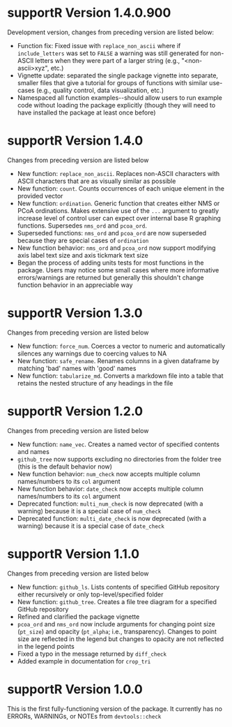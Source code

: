 # supportR Version 1.4.0.900

Development version, changes from preceding version are listed below:

- Function fix: Fixed issue with `replace_non_ascii` where if `include_letters` was set to `FALSE` a warning was still generated for non-ASCII letters when they were part of a larger string (e.g., "\<non-ascii\>xyz", etc.)
- Vignette update: separated the single package vignette into separate, smaller files that give a tutorial for groups of functions with similar use-cases (e.g., quality control, data visualization, etc.)
- Namespaced all function examples--should allow users to run example code without loading the package explicitly (though they will need to have installed the package at least once before)

# supportR Version 1.4.0

Changes from preceding version are listed below

- New function: `replace_non_ascii`. Replaces non-ASCII characters with ASCII characters that are as visually similar as possible
- New function: `count`. Counts occurrences of each unique element in the provided vector
- New function: `ordination`. Generic function that creates either NMS or PCoA ordinations. Makes extensive use of the `...` argument to greatly increase level of control user can expect over internal base R graphing functions. Supersedes `nms_ord` and `pcoa_ord`.
- Superseded functions: `nms_ord` and `pcoa_ord` are now superseded because they are special cases of `ordination`
- New function behavior: `nms_ord` and `pcoa_ord` now support modifying axis label text size and axis tickmark text size
- Began the process of adding units tests for most functions in the package. Users may notice some small cases where more informative errors/warnings are returned but generally this shouldn't change function behavior in an appreciable way

# supportR Version 1.3.0

Changes from preceding version are listed below

- New function: `force_num`. Coerces a vector to numeric and automatically silences any warnings due to coercing values to NA
- New function: `safe_rename`. Renames columns in a given dataframe by matching 'bad' names with 'good' names
- New function: `tabularize_md`. Converts a markdown file into a table that retains the nested structure of any headings in the file

# supportR Version 1.2.0

Changes from preceding version are listed below

- New function: `name_vec`. Creates a named vector of specified contents and names
- `github_tree` now supports excluding no directories from the folder tree (this is the default behavior now)
- New function behavior: `num_check` now accepts multiple column names/numbers to its `col` argument
- New function behavior: `date_check` now accepts multiple column names/numbers to its `col` argument
- Deprecated function: `multi_num_check` is now deprecated (with a warning) because it is a special case of `num_check`
- Deprecated function: `multi_date_check` is now deprecated (with a warning) because it is a special case of `date_check`

# supportR Version 1.1.0

Changes from preceding version are listed below

- New function: `github_ls`. Lists contents of specified GitHub repository either recursively or only top-level/specified folder
- New function: `github_tree`. Creates a file tree diagram for a specified GitHub repository
- Refined and clarified the package vignette
- `pcoa_ord` and `nms_ord` now include arguments for changing point size (`pt_size`) and opacity (`pt_alpha`; i.e., transparency). Changes to point size are reflected in the legend but changes to opacity are not reflected in the legend points
- Fixed a typo in the message returned by `diff_check`
- Added example in documentation for `crop_tri`

# supportR Version 1.0.0

This is the first fully-functioning version of the package. It currently has no ERRORs, WARNINGs, or NOTEs from `devtools::check`
